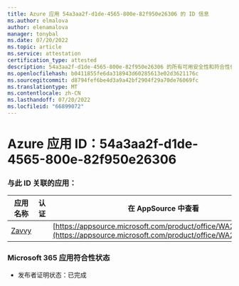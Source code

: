 ```yaml
---
title: Azure 应用 54a3aa2f-d1de-4565-800e-82f950e26306 的 ID 信息
ms.author: elmalova
author: elenamalova
manager: tonybal
ms.date: 07/20/2022
ms.topic: article
ms.service: attestation
certification_type: attested
description: 54a3aa2f-d1de-4565-800e-82f950e26306 的所有可用安全性和符合性信息信息。
ms.openlocfilehash: b0411855fe6da318943d60285613e02d3621176c
ms.sourcegitcommit: d8794fef6be4d3a9a42bf2904f29a70de76069fc
ms.translationtype: MT
ms.contentlocale: zh-CN
ms.lasthandoff: 07/20/2022
ms.locfileid: "66899072"
---
```

# <a name="azure-app-id-54a3aa2f-d1de-4565-800e-82f950e26306"></a>Azure 应用 ID：54a3aa2f-d1de-4565-800e-82f950e26306


### <a name="apps-associated-with-this-id"></a>与此 ID 关联的应用：
| **应用名称** | **认证** | **在 AppSource 中查看** |
|--------------|---------------|-----------------------|
| [Zavvy](../forward/WA200003965.md) |  | [https://appsource.microsoft.com/product/office/WA200003965](https://appsource.microsoft.com/product/office/WA200003965) |

### <a name="microsoft-365-app-compliance-status"></a>Microsoft 365 应用符合性状态
- 发布者证明状态：已完成
